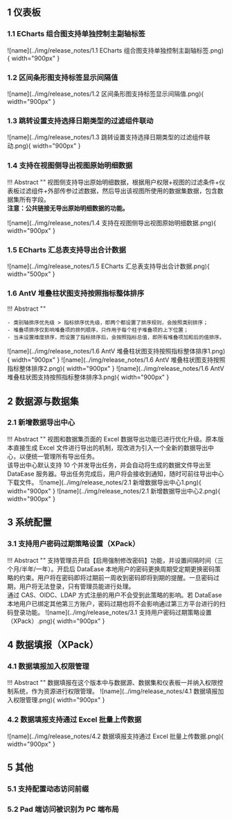 ## 1 仪表板
### 1.1 ECharts 组合图支持单独控制主副轴标签

![name](../img/release_notes/1.1 ECharts 组合图支持单独控制主副轴标签.png){ width="900px" }

### 1.2 区间条形图支持标签显示间隔值

![name](../img/release_notes/1.2 区间条形图支持标签显示间隔值.png){ width="900px" }

### 1.3 跳转设置支持选择日期类型的过滤组件联动

![name](../img/release_notes/1.3 跳转设置支持选择日期类型的过滤组件联动.png){ width="900px" }

### 1.4 支持在视图侧导出视图原始明细数据
!!! Abstract ""
    视图侧支持导出原始明细数据，根据用户权限+视图的过滤条件+仪表板过滤组件+外部传参过滤数据，然后导出该视图所使用的数据集数据，包含数据集所有字段。  
    **注意：公共链接无导出原始明细数据的功能。**

![name](../img/release_notes/1.4 支持在视图侧导出视图原始明细数据.png){ width="900px" }


### 1.5 ECharts 汇总表支持导出合计数据

![name](../img/release_notes/1.5 ECharts 汇总表支持导出合计数据.png){ width="500px" }


### 1.6 AntV 堆叠柱状图支持按照指标整体排序
!!! Abstract ""

    - 类别轴排序优先级 > 指标排序优先级，即两个都设置了排序规则，会按照类别排序；
    - 堆叠项排序仅影响堆叠项的排列顺序，只作用于每个柱子堆叠项的上下位置；
    - 当未设置维度排序，而设置了指标排序后，会按照指标总值，即所有堆叠项加和后的值排序。

![name](../img/release_notes/1.6 AntV 堆叠柱状图支持按照指标整体排序1.png){ width="900px" }
![name](../img/release_notes/1.6 AntV 堆叠柱状图支持按照指标整体排序2.png){ width="900px" }
![name](../img/release_notes/1.6 AntV 堆叠柱状图支持按照指标整体排序3.png){ width="900px" }

##  2 数据源与数据集
### 2.1 新增数据导出中心
!!! Abstract ""
    视图和数据集页面的 Excel 数据导出功能已进行优化升级。原本版本直接生成 Excel 文件进行导出的机制，现改进为引入一个全新的数据导出中心，以便统一管理所有导出任务。  
    该导出中心默认支持 10 个并发导出任务，并会自动将生成的数据文件导出至 DataEase 服务器。导出任务完成后，用户将会接收到通知，随时可前往导出中心下载文件。
![name](../img/release_notes/2.1 新增数据导出中心1.png){ width="900px" }
![name](../img/release_notes/2.1 新增数据导出中心2.png){ width="900px" }


## 3 系统配置
### 3.1 支持用户密码过期策略设置（XPack）
!!! Abstract ""
    支持管理员开启【启用强制修改密码】功能，并设置间隔时间（三个月/半年/一年）。开启后 DataEase 本地用户的密码更换周期受定期更换密码策略的约束。用户将在密码即将过期前一周收到密码即将到期的提醒。一旦密码过期，用户将无法登录，只有管理员能进行处理。  
    通过 CAS、OIDC、LDAP 方式注册的用户不会受到此策略的影响。若 DataEase 本地用户已绑定其他第三方账户，密码过期也将不会影响通过第三方平台进行的扫码登录功能。
![name](../img/release_notes/3.1 支持用户密码过期策略设置（XPack）.png){ width="900px" }


## 4  数据填报（XPack）
### 4.1 数据填报加入权限管理
!!! Abstract ""
    数据填报在这个版本中与数据源、数据集和仪表板一并纳入权限控制系统，作为资源进行权限管理。
![name](../img/release_notes/4.1 数据填报加入权限管理.png){ width="900px" }

### 4.2 数据填报支持通过 Excel 批量上传数据
![name](../img/release_notes/4.2 数据填报支持通过 Excel 批量上传数据.png){ width="900px" }

## 5 其他
### 5.1 支持配置动态访问前缀
### 5.2 Pad 端访问被识别为 PC 端布局

